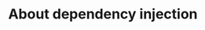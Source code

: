 ---
layout: default
title: About dependency injection
parent: Dependency Injection
grand_parent: App architecture
nav_order: 1
---